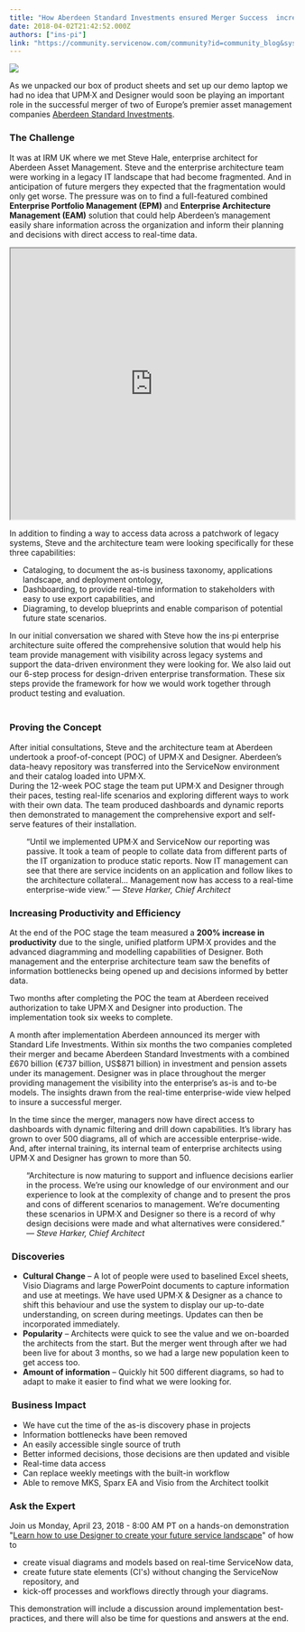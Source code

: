 ```yaml
---
title: "How Aberdeen Standard Investments ensured Merger Success  increased productivity by "
date: 2018-04-02T21:42:52.000Z
authors: ["ins·pi"]
link: "https://community.servicenow.com/community?id=community_blog&sys_id=5c771ca8db5d93c42b6dfb651f9619b5"
---
```

<p><img style="max-width: 100%; max-height: 480px;" src="974014a0dbd993c42b6dfb651f961907.iix" /></p>
<p>As we unpacked our box of product sheets and set up our demo laptop we had no idea that UPM·X and Designer would soon be playing an important role in the successful merger of two of Europe’s premier asset management companies <a title="Aberdeen Standard Investments" href="https://www.aberdeenstandard.com" target="_blank" rel="nofollow">Aberdeen Standard Investments</a>.</p>
<h3>The Challenge</h3>
<p>It was at IRM UK where we met Steve Hale, enterprise architect for Aberdeen Asset Management. Steve and the enterprise architecture team were working in a legacy IT landscape that had become fragmented. And in anticipation of future mergers they expected that the fragmentation would only get worse. The pressure was on to find a full-featured combined <strong>Enterprise Portfolio Management (EPM)</strong> and <strong>Enterprise Architecture Management (EAM)</strong> solution that could help Aberdeen’s management easily share information across the organization and inform their planning and decisions with direct access to real-time data.</p>
<p><iframe id="video_tinymce" style="width: 100%; height: 480px;" src="https://www.youtube.com/embed/qZqUENtOe8M"></iframe></p>
<p>In addition to finding a way to access data across a patchwork of legacy systems, Steve and the architecture team were looking specifically for these three capabilities:</p>
<ul><li>Cataloging, to document the as-is business taxonomy, applications landscape, and deployment ontology,</li><li>Dashboarding, to provide real-time information to stakeholders with easy to use export capabilities, and</li><li>Diagraming, to develop blueprints and enable comparison of potential future state scenarios.</li></ul>
<p>In our initial conversation we shared with Steve how the ins·pi enterprise architecture suite offered the comprehensive solution that would help his team provide management with visibility across legacy systems and support the data-driven environment they were looking for. We also laid out our 6-step process for design-driven enterprise transformation. These six steps provide the framework for how we would work together through product testing and evaluation.</p>
<h3><br />Proving the Concept</h3>
<p>After initial consultations, Steve and the architecture team at Aberdeen undertook a proof-of-concept (POC) of UPM·X and Designer. Aberdeen’s data-heavy repository was transferred into the ServiceNow environment and their catalog loaded into UPM·X. <br />During the 12-week POC stage the team put UPM·X and Designer through their paces, testing real-life scenarios and exploring different ways to work with their own data. The team produced dashboards and dynamic reports then demonstrated to management the comprehensive export and self-serve features of their installation.</p>
<p style="padding-left: 30px;">“Until we implemented UPM·X and ServiceNow our reporting was passive. It took a team of people to collate data from different parts of the IT organization to produce static reports. Now IT management can see that there are service incidents on an application and follow likes to the architecture collateral... Management now has access to a real-time enterprise-wide view.” — <em>Steve Harker, Chief Architect</em></p>
<h3>Increasing Productivity and Efficiency</h3>
<p>At the end of the POC stage the team measured a <strong>200% increase in productivity</strong> due to the single, unified platform UPM·X provides and the advanced diagramming and modelling capabilities of Designer. Both management and the enterprise architecture team saw the benefits of information bottlenecks being opened up and decisions informed by better data.</p>
<p>Two months after completing the POC the team at Aberdeen received authorization to take UPM·X and Designer into production. The implementation took six weeks to complete.</p>
<p>A month after implementation Aberdeen announced its merger with Standard Life Investments. Within six months the two companies completed their merger and became Aberdeen Standard Investments with a combined £670 billion (€737 billion, US$871 billion) in investment and pension assets under its management. Designer was in place throughout the merger providing management the visibility into the enterprise’s as-is and to-be models. The insights drawn from the real-time enterprise-wide view helped to insure a successful merger.</p>
<p>In the time since the merger, managers now have direct access to dashboards with dynamic filtering and drill down capabilities. It’s library has grown to over 500 diagrams, all of which are accessible enterprise-wide. And, after internal training, its internal team of enterprise architects using UPM·X and Designer has grown to more than 50. </p>
<p style="padding-left: 30px;">“Architecture is now maturing to support and influence decisions earlier in the process. We’re using our knowledge of our environment and our experience to look at the complexity of change and to present the pros and cons of different scenarios to management. We’re documenting these scenarios in UPM·X and Designer so there is a record of why design decisions were made and what alternatives were considered.” — <em>Steve Harker, Chief Architect</em></p>
<h3> Discoveries</h3>
<ul><li><strong>Cultural Change</strong> – A lot of people were used to baselined Excel sheets, Visio Diagrams and large PowerPoint documents to capture information and use at meetings. We have used UPM·X &amp; Designer as a chance to shift this behaviour and use the system to display our up-to-date understanding, on screen during meetings. Updates can then be incorporated immediately.</li><li><strong>Popularity</strong> – Architects were quick to see the value and we on-boarded the architects from the start. But the merger went through after we had been live for about 3 months, so we had a large new population keen to get access too. </li><li><strong>Amount of information</strong> – Quickly hit 500 different diagrams, so had to adapt to make it easier to find what we were looking for.</li></ul>
<h3> Business Impact</h3>
<ul><li>We have cut the time of the as-is discovery phase in projects</li><li>Information bottlenecks have been removed</li><li>An easily accessible single source of truth</li><li>Better informed decisions, those decisions are then updated and visible</li><li>Real-time data access</li><li>Can replace weekly meetings with the built-in workflow</li><li>Able to remove MKS, Sparx EA and Visio from the Architect toolkit</li></ul>
<h3>Ask the Expert</h3>
<p>Join us Monday, April 23, 2018 - 8:00 AM PT on a hands-on demonstration &#34;<a href="community?id&#61;community_question&amp;sys_id&#61;0f62bdb9dbdd5b483882fb651f9619df" rel="nofollow">Learn how to use Designer to create your future service landscape</a>&#34; of how to</p>
<ul><li>create visual diagrams and models based on real-time ServiceNow data,</li><li>create future state elements (CI&#39;s) without changing the ServiceNow repository, and</li><li>kick-off processes and workflows directly through your diagrams.</li></ul>
<p>This demonstration will include a discussion around implementation best-practices, and there will also be time for questions and answers at the end.</p>
<p> </p>